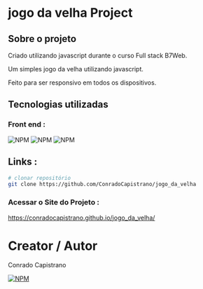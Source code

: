 # jogo da velha Project

## Sobre o projeto

Criado utilizando javascript durante o curso Full stack B7Web.

Um simples jogo da velha utilizando javascript.

Feito para ser responsivo em todos os dispositivos. 

## Tecnologias utilizadas

### Front end : 
![NPM](https://img.shields.io/badge/HTML5-E34F26?style=for-the-badge&logo=html5&logoColor=white)
![NPM](https://img.shields.io/badge/CSS3-1572B6?style=for-the-badge&logo=css3&logoColor=white)
![NPM](https://img.shields.io/badge/JavaScript-323330?style=for-the-badge&logo=javascript&logoColor=F7DF1E)

## Links :

```bash
# clonar repositório
git clone https://github.com/ConradoCapistrano/jogo_da_velha
```

### Acessar o Site do Projeto :
https://conradocapistrano.github.io/jogo_da_velha/

# Creator / Autor

Conrado Capistrano

[![NPM](https://img.shields.io/badge/LinkedIn-0077B5?style=for-the-badge&logo=linkedin&logoColor=white)](https://www.linkedin.com/in/conrado-capistrano88)
